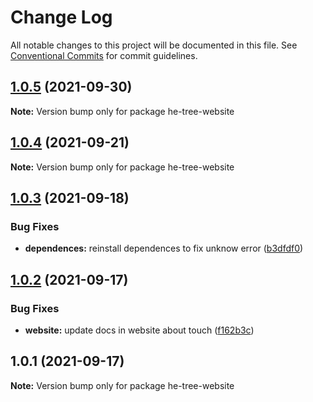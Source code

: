 # Change Log

All notable changes to this project will be documented in this file.
See [Conventional Commits](https://conventionalcommits.org) for commit guidelines.

## [1.0.5](https://github.com/phphe/he-tree/compare/he-tree-website@1.0.4...he-tree-website@1.0.5) (2021-09-30)

**Note:** Version bump only for package he-tree-website





## [1.0.4](https://github.com/phphe/he-tree/compare/he-tree-website@1.0.3...he-tree-website@1.0.4) (2021-09-21)

**Note:** Version bump only for package he-tree-website





## [1.0.3](https://github.com/phphe/he-tree/compare/he-tree-website@1.0.2...he-tree-website@1.0.3) (2021-09-18)


### Bug Fixes

* **dependences:** reinstall dependences to fix unknow error ([b3dfdf0](https://github.com/phphe/he-tree/commit/b3dfdf0abe4a1a8efc203811280d3af1fac7e387))





## [1.0.2](https://github.com/phphe/he-tree/compare/he-tree-website@1.0.1...he-tree-website@1.0.2) (2021-09-17)


### Bug Fixes

* **website:** update docs in website about touch ([f162b3c](https://github.com/phphe/he-tree/commit/f162b3c63af4c7455db0b191109acb2d56135a53))





## 1.0.1 (2021-09-17)

**Note:** Version bump only for package he-tree-website
